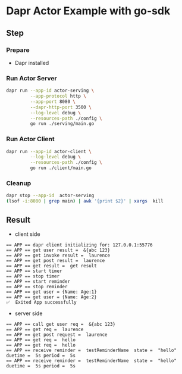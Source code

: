 # Dapr Actor Example with go-sdk

## Step

### Prepare

- Dapr installed

### Run Actor Server

<!-- STEP
name: Run Actor server
output_match_mode: substring
expected_stdout_lines:
  - '== APP == call get user req =  &{abc 123}'
  - '== APP == get req =  laurence'
  - '== APP == get post request =  laurence'
  - '== APP == get req =  hello'
  - '== APP == get req =  hello'
  - '== APP == receive reminder =  testReminderName  state =  "hello" duetime =  5s period =  5s'
  - '== APP == receive reminder =  testReminderName  state =  "hello" duetime =  5s period =  5s'
background: true
sleep: 30
timeout_seconds: 60
-->

```bash
dapr run --app-id actor-serving \
         --app-protocol http \
         --app-port 8080 \
         --dapr-http-port 3500 \
         --log-level debug \
         --resources-path ./config \
         go run ./serving/main.go
```

<!-- END_STEP -->

### Run Actor Client

<!-- STEP
name: Run Actor Client
output_match_mode: substring
expected_stdout_lines:
  - '== APP == get user result =  &{abc 123}'
  - '== APP == get invoke result =  laurence'
  - '== APP == get post result =  laurence'
  - '== APP == get result =  get result'
  - '== APP == start timer'
  - '== APP == stop timer'
  - '== APP == start reminder'
  - '== APP == stop reminder'
  - '== APP == get user = {Name: Age:1}'
  - '== APP == get user = {Name: Age:2}'

background: true
sleep: 40
timeout_seconds: 60
-->

```bash
dapr run --app-id actor-client \
         --log-level debug \
         --resources-path ./config \
         go run ./client/main.go
```

<!-- END_STEP -->

### Cleanup

```bash
dapr stop --app-id  actor-serving
(lsof -i:8080 | grep main) | awk '{print $2}' | xargs  kill
```

## Result
- client side
```
== APP == dapr client initializing for: 127.0.0.1:55776
== APP == get user result =  &{abc 123}
== APP == get invoke result =  laurence
== APP == get post result =  laurence
== APP == get result =  get result
== APP == start timer
== APP == stop timer
== APP == start reminder
== APP == stop reminder
== APP == get user = {Name: Age:1}
== APP == get user = {Name: Age:2}
✅  Exited App successfully
```

- server side

```
== APP == call get user req =  &{abc 123}
== APP == get req =  laurence
== APP == get post request =  laurence
== APP == get req =  hello
== APP == get req =  hello
== APP == receive reminder =  testReminderName  state =  "hello" duetime =  5s period =  5s
== APP == receive reminder =  testReminderName  state =  "hello" duetime =  5s period =  5s
```
